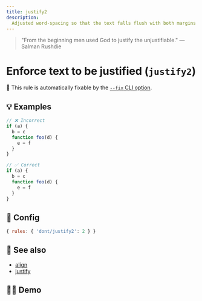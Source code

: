 ```yaml
---
title: justify2
description:
  Adjusted word-spacing so that the text falls flush with both margins
---
```


<script setup lang="ts">
import CodeEditor from '../../.vitepress/theme/components/code-editor.vue';
import {ruleName, presetConfigs, initialText} from '../../src/sample-code/justify2.js';
</script>

> "From the beginning men used God to justify the unjustifiable." — Salman
> Rushdie

# Enforce text to be justified (`justify2`)

🔧 This rule is automatically fixable by the
[`--fix` CLI option](https://eslint.org/docs/latest/user-guide/command-line-interface#--fix).

<!-- end auto-generated rule header -->

## 💡 Examples

```js
// ❌ Incorrect
if (a) {
  b = c
  function foo(d) {
    e = f
  }
}

// ✅ Correct
if (a) {
  b = c
  function foo(d) {
    e = f
  }
}
```

## 🔧 Config

```js
{ rules: { 'dont/justify2': 2 } }
```

## 🔗 See also

- [align](/rules/align)
- [justify](/rules/justify)

## 🧑‍💻 Demo

<CodeEditor :rule="ruleName" :text="initialText" :presetConfigs="presetConfigs" />
